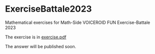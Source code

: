 # ExerciseBattale2023
Mathematical exercises for Math-Side VOICEROID FUN Exercise-Battale 2023

The exercise is in [exercise.pdf](https://totti95u.github.io/ExerciseBattale2023/exercise.pdf)

The answer will be published soon.
